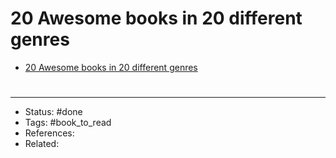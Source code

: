 # 20 Awesome books in 20 different genres
- [20 Awesome books in 20 different genres](https://twitter.com/AlexAndBooks_/status/1586008858509467648)

#
---
- Status: #done
- Tags: #book_to_read 
- References:
- Related:
